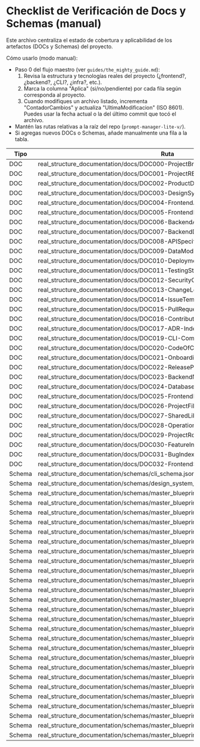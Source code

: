 # Checklist de Verificación de Docs y Schemas (manual)

Este archivo centraliza el estado de cobertura y aplicabilidad de los artefactos (DOCs y Schemas) del proyecto.

Cómo usarlo (modo manual):
- Paso 0 del flujo maestro (ver `guides/the_mighty_guide.md`):
  1) Revisa la estructura y tecnologías reales del proyecto (¿frontend?, ¿backend?, ¿CLI?, ¿infra?, etc.).
  2) Marca la columna "Aplica" (si/no/pendiente) por cada fila según corresponda al proyecto.
  3) Cuando modifiques un archivo listado, incrementa "ContadorCambios" y actualiza "UltimaModificacion" (ISO 8601). Puedes usar la fecha actual o la del último commit que tocó el archivo.
- Mantén las rutas relativas a la raíz del repo (`prompt-manager-lite-v/`).
- Si agregas nuevos DOCs o Schemas, añade manualmente una fila a la tabla.

| Tipo | Ruta | Aplica | ContadorCambios | UltimaModificacion | Nota |
|---|---|---|---:|---|---|
| DOC | real_structure_documentation/docs/DOC000-ProjectBrief.md | pendiente | 0 | - |  |
| DOC | real_structure_documentation/docs/DOC001-ProjectREADME.md | pendiente | 0 | - |  |
| DOC | real_structure_documentation/docs/DOC002-ProductDefinition.md | pendiente | 0 | - |  |
| DOC | real_structure_documentation/docs/DOC003-DesignSystem.md | pendiente | 0 | - |  |
| DOC | real_structure_documentation/docs/DOC004-FrontendArchitecture.md | pendiente | 0 | - |  |
| DOC | real_structure_documentation/docs/DOC005-FrontendDependencies.md | pendiente | 0 | - |  |
| DOC | real_structure_documentation/docs/DOC006-BackendArchitecture.md | pendiente | 0 | - |  |
| DOC | real_structure_documentation/docs/DOC007-BackendDependencies.md | pendiente | 0 | - |  |
| DOC | real_structure_documentation/docs/DOC008-APISpecification.md | pendiente | 0 | - |  |
| DOC | real_structure_documentation/docs/DOC009-DataModel.md | pendiente | 0 | - |  |
| DOC | real_structure_documentation/docs/DOC010-Deployment.md | pendiente | 0 | - |  |
| DOC | real_structure_documentation/docs/DOC011-TestingStrategy.md | pendiente | 0 | - |  |
| DOC | real_structure_documentation/docs/DOC012-SecurityCompliance.md | pendiente | 0 | - |  |
| DOC | real_structure_documentation/docs/DOC013-ChangeLog.md | pendiente | 0 | - |  |
| DOC | real_structure_documentation/docs/DOC014-IssueTemplate.md | pendiente | 0 | - |  |
| DOC | real_structure_documentation/docs/DOC015-PullRequestTemplate.md | pendiente | 0 | - |  |
| DOC | real_structure_documentation/docs/DOC016-Contributing.md | pendiente | 0 | - |  |
| DOC | real_structure_documentation/docs/DOC017-ADR-Index.md | pendiente | 0 | - |  |
| DOC | real_structure_documentation/docs/DOC019-CLI-Command-Reference.md | pendiente | 0 | - |  |
| DOC | real_structure_documentation/docs/DOC020-CodeOfConduct.md | pendiente | 0 | - |  |
| DOC | real_structure_documentation/docs/DOC021-OnboardingGuide.md | pendiente | 0 | - |  |
| DOC | real_structure_documentation/docs/DOC022-ReleaseProcess.md | pendiente | 0 | - |  |
| DOC | real_structure_documentation/docs/DOC023-BackendManifest.md | pendiente | 0 | - |  |
| DOC | real_structure_documentation/docs/DOC024-DatabaseManifest.md | pendiente | 0 | - |  |
| DOC | real_structure_documentation/docs/DOC025-FrontendManifest.md | pendiente | 0 | - |  |
| DOC | real_structure_documentation/docs/DOC026-ProjectFileManifest.md | pendiente | 0 | - |  |
| DOC | real_structure_documentation/docs/DOC027-SharedLibsManifest.md | pendiente | 0 | - |  |
| DOC | real_structure_documentation/docs/DOC028-OperationsRunbook.md | pendiente | 0 | - |  |
| DOC | real_structure_documentation/docs/DOC029-ProjectRoadmap.md | pendiente | 0 | - |  |
| DOC | real_structure_documentation/docs/DOC030-FeatureIndex.md | pendiente | 0 | - |  |
| DOC | real_structure_documentation/docs/DOC031-BugIndex.md | pendiente | 0 | - |  |
| DOC | real_structure_documentation/docs/DOC032-FrontendScreenFlow.md | pendiente | 0 | - |  |
| Schema | real_structure_documentation/schemas/cli_schema.json | pendiente | 0 | - |  |
| Schema | real_structure_documentation/schemas/design_system_schema.json | pendiente | 0 | - |  |
| Schema | real_structure_documentation/schemas/master_blueprint_parts/apiContract.json | pendiente | 0 | - |  |
| Schema | real_structure_documentation/schemas/master_blueprint_parts/architecture.json | pendiente | 0 | - |  |
| Schema | real_structure_documentation/schemas/master_blueprint_parts/bugLifecycle.json | pendiente | 0 | - |  |
| Schema | real_structure_documentation/schemas/master_blueprint_parts/businessLogic.json | pendiente | 0 | - |  |
| Schema | real_structure_documentation/schemas/master_blueprint_parts/componentLibrary.json | pendiente | 0 | - |  |
| Schema | real_structure_documentation/schemas/master_blueprint_parts/dataModel.json | pendiente | 0 | - |  |
| Schema | real_structure_documentation/schemas/master_blueprint_parts/dataModelDictionary.json | pendiente | 0 | - |  |
| Schema | real_structure_documentation/schemas/master_blueprint_parts/deepLogicAnalysis.json | pendiente | 0 | - |  |
| Schema | real_structure_documentation/schemas/master_blueprint_parts/definitions.json | pendiente | 0 | - |  |
| Schema | real_structure_documentation/schemas/master_blueprint_parts/deploymentStrategy.json | pendiente | 0 | - |  |
| Schema | real_structure_documentation/schemas/master_blueprint_parts/designPatterns.json | pendiente | 0 | - |  |
| Schema | real_structure_documentation/schemas/master_blueprint_parts/designSystem.json | pendiente | 0 | - |  |
| Schema | real_structure_documentation/schemas/master_blueprint_parts/documentationManifest.json | pendiente | 0 | - |  |
| Schema | real_structure_documentation/schemas/master_blueprint_parts/featureLifecycle.json | pendiente | 0 | - |  |
| Schema | real_structure_documentation/schemas/master_blueprint_parts/featureManifest.json | pendiente | 0 | - |  |
| Schema | real_structure_documentation/schemas/master_blueprint_parts/fileExecutionMap.json | pendiente | 0 | - |  |
| Schema | real_structure_documentation/schemas/master_blueprint_parts/forensicAudit.json | pendiente | 0 | - |  |
| Schema | real_structure_documentation/schemas/master_blueprint_parts/operationalStrategy.json | pendiente | 0 | - |  |
| Schema | real_structure_documentation/schemas/master_blueprint_parts/projectInfo.json | pendiente | 0 | - |  |
| Schema | real_structure_documentation/schemas/master_blueprint_parts/projectManagement.json | pendiente | 0 | - |  |
| Schema | real_structure_documentation/schemas/master_blueprint_parts/qualityGoals.json | pendiente | 0 | - |  |
| Schema | real_structure_documentation/schemas/master_blueprint_parts/stateManagementPlan.json | pendiente | 0 | - |  |
| Schema | real_structure_documentation/schemas/master_blueprint_parts/testingStrategy.json | pendiente | 0 | - |  |
| Schema | real_structure_documentation/schemas/master_blueprint_parts/visualBlueprint.json | pendiente | 0 | - |  |
| Schema | real_structure_documentation/schemas/master_blueprint_parts/wireframeStates.json | pendiente | 0 | - |  |
| Schema | real_structure_documentation/schemas/master_blueprint_schema.json | pendiente | 0 | - |  |
